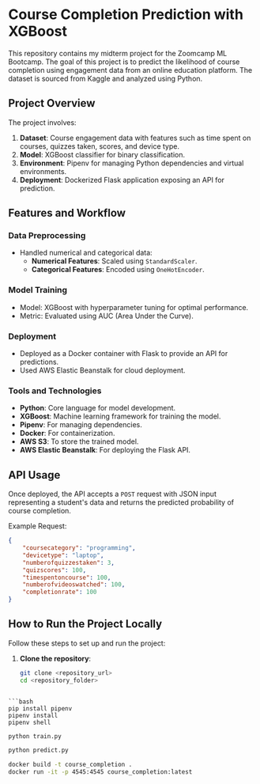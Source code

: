 # Course Completion Prediction with XGBoost

This repository contains my midterm project for the Zoomcamp ML Bootcamp. The goal of this project is to predict the likelihood of course completion using engagement data from an online education platform. The dataset is sourced from Kaggle and analyzed using Python.

## Project Overview

The project involves:

1. **Dataset**: Course engagement data with features such as time spent on courses, quizzes taken, scores, and device type.
2. **Model**: XGBoost classifier for binary classification.
3. **Environment**: Pipenv for managing Python dependencies and virtual environments.
4. **Deployment**: Dockerized Flask application exposing an API for prediction.

## Features and Workflow

### Data Preprocessing

- Handled numerical and categorical data:
  - **Numerical Features**: Scaled using `StandardScaler`.
  - **Categorical Features**: Encoded using `OneHotEncoder`.
  
### Model Training

- Model: XGBoost with hyperparameter tuning for optimal performance.
- Metric: Evaluated using AUC (Area Under the Curve).

### Deployment

- Deployed as a Docker container with Flask to provide an API for predictions.
- Used AWS Elastic Beanstalk for cloud deployment.

### Tools and Technologies

- **Python**: Core language for model development.
- **XGBoost**: Machine learning framework for training the model.
- **Pipenv**: For managing dependencies.
- **Docker**: For containerization.
- **AWS S3**: To store the trained model.
- **AWS Elastic Beanstalk**: For deploying the Flask API.

## API Usage

Once deployed, the API accepts a `POST` request with JSON input representing a student's data and returns the predicted probability of course completion.

Example Request:

```json
{
    "coursecategory": "programming",
    "devicetype": "laptop",
    "numberofquizzestaken": 3,
    "quizscores": 100,
    "timespentoncourse": 100,
    "numberofvideoswatched": 100,
    "completionrate": 100
}
```

## How to Run the Project Locally

Follow these steps to set up and run the project:

1. **Clone the repository**:
   ```bash
   git clone <repository_url>
   cd <repository_folder>
```

```bash
pip install pipenv
pipenv install
pipenv shell
```

```bash
python train.py
```

```bash
python predict.py
```

```bash
docker build -t course_completion .
docker run -it -p 4545:4545 course_completion:latest
```
